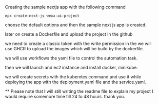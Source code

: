 Creating the sample nextjs app with the following command

`npx create-next-js wexa-ai-project`

choose the default options and then the sample next js app is created.

later on create a Dockerfile and upload the project in the github 

we need to create a classic token with the write  permission in the we will use GHCR to upload the images which will be build by the dockerfile.

we will use workflows the yaml file to control the automation task.

then we will launch and ec2 instance and install docker, minikube.

we will create secrets with the kuberetes command and use it while deploying the app with the deployment.yaml file and the service.yaml.

** Please note that I will still writing the readme file to explain my project I would require somemore time till 24 to 48 hours. thank you.
